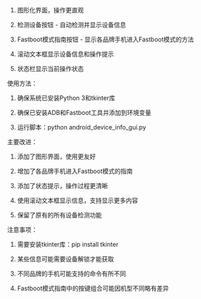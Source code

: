 1. 图形化界面，操作更直观

2. 检测设备按钮 - 自动检测并显示设备信息

3. Fastboot模式指南按钮 - 显示各品牌手机进入Fastboot模式的方法

4. 滚动文本框显示设备信息和操作提示

5. 状态栏显示当前操作状态

使用方法：

1. 确保系统已安装Python 3和tkinter库

2. 确保已安装ADB和Fastboot工具并添加到环境变量

3. 运行脚本：python android_device_info_gui.py

主要改进：

1. 添加了图形界面，使用更友好

2. 增加了各品牌手机进入Fastboot模式的指南

3. 添加了状态提示，操作过程更清晰

4. 使用滚动文本框显示信息，支持显示更多内容

5. 保留了原有的所有设备检测功能

注意事项：

1. 需要安装tkinter库：pip install tkinter

2. 某些信息可能需要设备解锁才能获取

3. 不同品牌的手机可能支持的命令有所不同

4. Fastboot模式指南中的按键组合可能因机型不同略有差异

